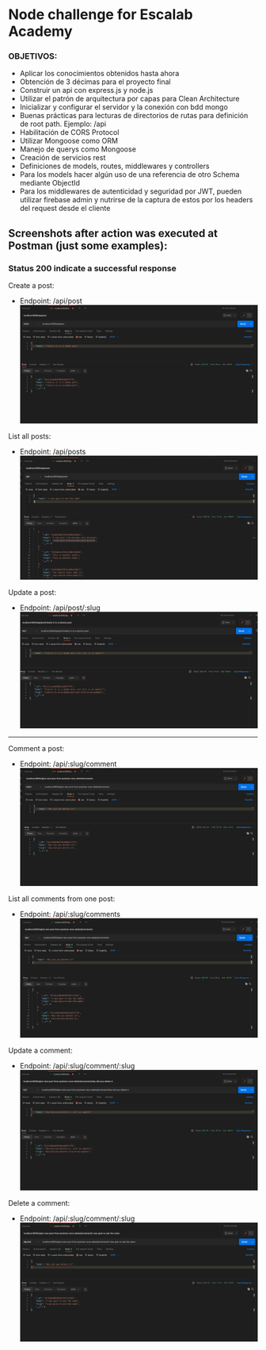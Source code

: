 # Node challenge for Escalab Academy

### OBJETIVOS: 

- Aplicar los conocimientos obtenidos hasta ahora
- Obtención de 3 décimas para el proyecto final
- Construir un api con express.js y node.js
- Utilizar el patrón de arquitectura por capas para Clean Architecture
- Inicializar y configurar el servidor y la conexión con bdd mongo
- Buenas prácticas para lecturas de directorios de rutas para definición de root path. Ejemplo: /api
- Habilitación de CORS Protocol
- Utilizar Mongoose como ORM
- Manejo de querys como Mongoose
- Creación de servicios rest
- Definiciones de models, routes, middlewares y controllers
- Para los models hacer algún uso de una referencia de otro Schema mediante ObjectId
- Para los middlewares de autenticidad y seguridad por JWT, pueden utilizar firebase admin y nutrirse de la captura de estos por los headers del request desde el cliente

## Screenshots after action was executed at Postman (just some examples):
### Status 200 indicate a successful response

Create a post:
- Endpoint: /api/post
![image](/assets/createpost.png)

List all posts:
- Endpoint: /api/posts
![image](/assets/listposts.png)

Update a post:
- Endpoint: /api/post/:slug
![image](/assets/updateapost.png)

----------------------------------------------------------------
Comment a post:
- Endpoint: /api/:slug/comment
![image](/assets/comment.png)

List all comments from one post:
- Endpoint: /api/:slug/comments
![image](/assets/listcomments.png)

Update a comment:
- Endpoint: /api/:slug/comment/:slug
![image](/assets/updateacomment.png)

Delete a comment:
- Endpoint: /api/:slug/comment/:slug
![image](/assets/deleteacomment.png)

